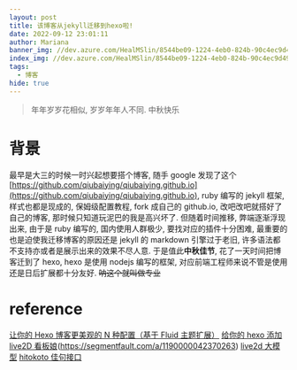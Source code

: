 ```yaml
---
layout: post
title: 该博客从jekyll迁移到hexo啦!
date: 2022-09-12 23:01:11
author: Mariana
banner_img: //dev.azure.com/HealMSlin/8544be09-1224-4eb0-824b-90c4ec9d49ee/_apis/git/repositories/7a27a721-4c93-4ecf-8258-d5422217b60a/items?path=%2F1662998106504_3868.png&versionDescriptor%5BversionOptions%5D=0&versionDescriptor%5BversionType%5D=0&versionDescriptor%5Bversion%5D=master&resolveLfs=true&%24format=octetStream&api-version=5.0
index_img: //dev.azure.com/HealMSlin/8544be09-1224-4eb0-824b-90c4ec9d49ee/_apis/git/repositories/7a27a721-4c93-4ecf-8258-d5422217b60a/items?path=%2F1662998106504_3868.png&versionDescriptor%5BversionOptions%5D=0&versionDescriptor%5BversionType%5D=0&versionDescriptor%5Bversion%5D=master&resolveLfs=true&%24format=octetStream&api-version=5.0
tags:
  - 博客
hide: true
---
```


> 年年岁岁花相似, 岁岁年年人不同. 中秋快乐

# 背景

最早是大三的时候一时兴起想要搭个博客, 随手 google 发现了这个[https://github.com/qiubaiying/qiubaiying.github.io](https://github.com/qiubaiying/qiubaiying.github.io), ruby 编写的 jekyll 框架, 样式也都是现成的, 保姆级配置教程, fork 成自己的 github.io, 改吧改吧就搭好了自己的博客, 那时候只知道玩泥巴的我是高兴坏了.
但随着时间推移, 弊端逐渐浮现出来, 由于是 ruby 编写的, 国内使用人群极少, 要找对应的插件十分困难, 最重要的也是迫使我迁移博客的原因还是 jekyll 的 markdown 引擎过于老旧, 许多语法都不支持亦或者是展示出来的效果不尽人意.
于是值此**中秋佳节**, 花了一天时间把博客迁到了 hexo, hexo 是使用 nodejs 编写的框架, 对应前端工程师来说不管是使用还是日后扩展都十分友好. ~~呐这个就叫做专业~~

#

# reference

[让你的 Hexo 博客更美观的 N 种配置（基于 Fluid 主题扩展）](https://www.jianshu.com/p/ba692a97a602)
[给你的 hexo 添加 live2D 看板娘](https://segmentfault.com/a/1190000042370263)(https://segmentfault.com/a/1190000042370263)
[live2d 大模型](https://github.com/summerscar/live2dDemo)
[hitokoto 佳句接口](https://v1.hitokoto.cn/)
